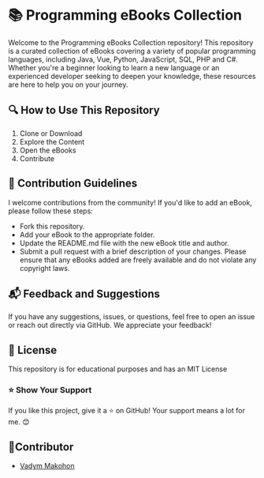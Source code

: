 # 📚 Programming eBooks Collection
Welcome to the Programming eBooks Collection repository! This repository is a curated collection of eBooks covering a variety of popular programming languages, including Java, Vue, Python, JavaScript, SQL, PHP and C#. Whether you're a beginner looking to learn a new language or an experienced developer seeking to deepen your knowledge, these resources are here to help you on your journey.

## 🔍 How to Use This Repository
1. Clone or Download
2. Explore the Content
3. Open the eBooks
4. Contribute

## 🤝 Contribution Guidelines
I welcome contributions from the community! If you'd like to add an eBook, please follow these steps:

- Fork this repository.
- Add your eBook to the appropriate folder.
- Update the README.md file with the new eBook title and author.
- Submit a pull request with a brief description of your changes.
Please ensure that any eBooks added are freely available and do not violate any copyright laws.

## 📬 Feedback and Suggestions
If you have any suggestions, issues, or questions, feel free to open an issue or reach out directly via GitHub. We appreciate your feedback!

## 📜 License
This repository is for educational purposes and has an MIT License

### ⭐ Show Your Support

If you like this project, give it a ⭐ on GitHub! Your support means a lot for me. 😊

## 👤Contributor

- [Vadym Makohon](https://github.com/VadymMakohon)

